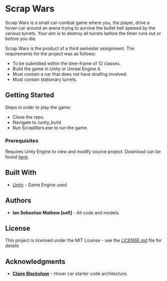 # Scrap Wars

Scrap Wars is a small car-combat game where you, the player, drive a hover-car around an arena trying to survive the bullet hell spewed by the various turrets. Your aim is to destroy all turrets before the timer runs out or before you die.

Scrap Wars is the product of a third semester assignment. The requirements for the project was as follows:
 * To be submitted within the time-frame of 12 classes.
 * Build the game in Unity or Unreal Engine 4.
 * Must contain a car that does not have strafing involved.
 * Must contain stationary turrets.

## Getting Started

Steps in order to play the game:
 * Clone the repo.
 * Navigate to /unity_build 
 * Run ScrapWars.exe to run the game.

### Prerequisites

Requires Unity Engine to view and modify source project. Download can be found [here](https://unity3d.com/get-unity/download).

## Built With

* [Unity](https://unity3d.com/) - Game Engine used

## Authors

* **Ian Sebastian Mathew [self]** - All code and models.

## License

This project is licensed under the MIT License - see the [LICENSE.md](LICENSE.md) file for details

## Acknowledgments

* **[Claire Blackshaw](https://www.youtube.com/channel/UCbpbGczUYcD1MOxgj8urocg)** - Hover car starter code architecture.
